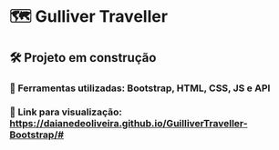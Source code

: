 # 🗺️ Gulliver Traveller
## 🛠 Projeto em construção
### 📍 Ferramentas utilizadas: Bootstrap, HTML, CSS, JS e API
### 🔖 Link para visualização: https://daianedeoliveira.github.io/GuilliverTraveller-Bootstrap/#

